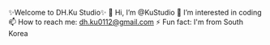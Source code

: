 ✨Welcome to DH.Ku Studio✨
👋 Hi, I’m @KuStudio
👀 I’m interested in coding
📫 How to reach me: dh.ku0112@gmail.com
⚡ Fun fact: I'm from South Korea 
